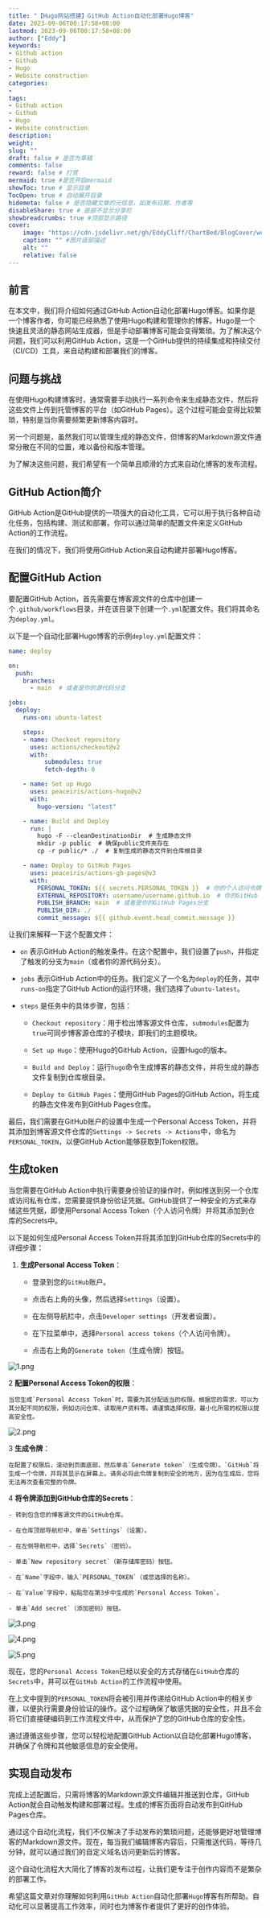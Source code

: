 ```yaml
---
title: "【Hugo网站搭建】GitHub Action自动化部署Hugo博客"
date: 2023-09-06T00:17:58+08:00
lastmod: 2023-09-06T00:17:58+08:00
author: ["Eddy"]
keywords: 
- Github action
- Github
- Hugo
- Website construction
categories: 
- 
tags: 
- Github action
- Github
- Hugo
- Website construction
description: 
weight:
slug: ""
draft: false # 是否为草稿
comments: false
reward: false # 打赏
mermaid: true #是否开启mermaid
showToc: true # 显示目录
TocOpen: true # 自动展开目录
hidemeta: false # 是否隐藏文章的元信息，如发布日期、作者等
disableShare: true # 底部不显示分享栏
showbreadcrumbs: true #顶部显示路径
cover:
    image: "https://cdn.jsdelivr.net/gh/EddyCliff/ChartBed/BlogCover/website1.jpg" #图片路径例如：posts/tech/123/123.png
    caption: "" #图片底部描述
    alt: ""
    relative: false
---
```


## 前言
在本文中，我们将介绍如何通过GitHub Action自动化部署Hugo博客。如果你是一个博客作者，你可能已经熟悉了使用Hugo构建和管理你的博客。Hugo是一个快速且灵活的静态网站生成器，但是手动部署博客可能会变得繁琐。为了解决这个问题，我们可以利用GitHub Action，这是一个GitHub提供的持续集成和持续交付（CI/CD）工具，来自动构建和部署我们的博客。

## 问题与挑战

在使用Hugo构建博客时，通常需要手动执行一系列命令来生成静态文件，然后将这些文件上传到托管博客的平台（如GitHub Pages）。这个过程可能会变得比较繁琐，特别是当你需要频繁更新博客内容时。

另一个问题是，虽然我们可以管理生成的静态文件，但博客的Markdown源文件通常分散在不同的位置，难以备份和版本管理。

为了解决这些问题，我们希望有一个简单且顺滑的方式来自动化博客的发布流程。

## GitHub Action简介

GitHub Action是GitHub提供的一项强大的自动化工具，它可以用于执行各种自动化任务，包括构建、测试和部署。你可以通过简单的配置文件来定义GitHub Action的工作流程。

在我们的情况下，我们将使用GitHub Action来自动构建并部署Hugo博客。

## 配置GitHub Action

要配置GitHub Action，首先需要在博客源文件的仓库中创建一个`.github/workflows`目录，并在该目录下创建一个`.yml`配置文件。我们将其命名为`deploy.yml`。

以下是一个自动化部署Hugo博客的示例`deploy.yml`配置文件：

```YAML
name: deploy

on:
  push:
    branches:
      - main  # 或者是你的源代码分支

jobs:
  deploy:
    runs-on: ubuntu-latest

    steps:
    - name: Checkout repository
      uses: actions/checkout@v2
      with:
          submodules: true
          fetch-depth: 0

    - name: Set up Hugo
      uses: peaceiris/actions-hugo@v2
      with:
        hugo-version: "latest"

    - name: Build and Deploy
      run: |
        hugo -F --cleanDestinationDir  # 生成静态文件
        mkdir -p public  # 确保public文件夹存在
        cp -r public/* ./  # 复制生成的静态文件到仓库根目录

    - name: Deploy to GitHub Pages
      uses: peaceiris/actions-gh-pages@v3
      with:
        PERSONAL_TOKEN: ${{ secrets.PERSONAL_TOKEN }}  # 你的个人访问令牌
        EXTERNAL_REPOSITORY: username/username.github.io  # 你的GitHub Pages仓库
        PUBLISH_BRANCH: main  # 或者是你的GitHub Pages分支
        PUBLISH_DIR: ./
        commit_message: ${{ github.event.head_commit.message }}
```

让我们来解释一下这个配置文件：

- `on` 表示GitHub Action的触发条件。在这个配置中，我们设置了`push`，并指定了触发的分支为`main`（或者你的源代码分支）。

- `jobs` 表示GitHub Action中的任务。我们定义了一个名为`deploy`的任务，其中`runs-on`指定了GitHub Action的运行环境，我们选择了`ubuntu-latest`。

- `steps` 是任务中的具体步骤，包括：

    - `Checkout repository`：用于检出博客源文件仓库，`submodules`配置为`true`可同步博客源仓库的子模块，即我们的主题模块。

    - `Set up Hugo`：使用Hugo的GitHub Action，设置Hugo的版本。

    - `Build and Deploy`：运行`hugo`命令生成博客的静态文件，并将生成的静态文件复制到仓库根目录。

    - `Deploy to GitHub Pages`：使用GitHub Pages的GitHub Action，将生成的静态文件发布到GitHub Pages仓库。

最后，我们需要在GitHub账户的设置中生成一个Personal Access Token，并将其添加到博客源文件仓库的`Settings -> Secrets -> Actions`中，命名为`PERSONAL_TOKEN`，以便GitHub Action能够获取到Token权限。

## 生成token

当您需要在GitHub Action中执行需要身份验证的操作时，例如推送到另一个仓库或访问私有仓库，您需要提供身份验证凭据。GitHub提供了一种安全的方式来存储这些凭据，即使用Personal Access Token（个人访问令牌）并将其添加到仓库的Secrets中。

以下是如何生成Personal Access Token并将其添加到GitHub仓库的Secrets中的详细步骤：

1. **生成Personal Access Token**：

    - 登录到您的`GitHub`账户。

    - 点击右上角的头像，然后选择`Settings`（设置）。

    - 在左侧导航栏中，点击`Developer settings`（开发者设置）。

    - 在下拉菜单中，选择`Personal access tokens`（个人访问令牌）。

    - 点击右上角的`Generate token`（生成令牌）按钮。

![1.png](https://testingcf.jsdelivr.net/gh/EddyCliff/ChartBed/Github_action_hugo/1.png)

2 **配置Personal Access Token的权限**：

    当您生成`Personal Access Token`时，需要为其分配适当的权限。根据您的需求，可以为其分配不同的权限，例如访问仓库、读取用户资料等。请谨慎选择权限，最小化所需的权限以提高安全性。

![2.png](https://testingcf.jsdelivr.net/gh/EddyCliff/ChartBed/Github_action_hugo/2.png)

3 **生成令牌**：

    在配置了权限后，滚动到页面底部，然后单击`Generate token`（生成令牌）。`GitHub`将生成一个令牌，并将其显示在屏幕上。请务必将此令牌复制到安全的地方，因为在生成后，您将无法再次查看完整的令牌。

4 **将令牌添加到GitHub仓库的Secrets**：

    - 转到包含您的博客源文件的GitHub仓库。

    - 在仓库顶部导航栏中，单击`Settings`（设置）。

    - 在左侧导航栏中，选择`Secrets`（密码）。

    - 单击`New repository secret`（新存储库密码）按钮。

    - 在`Name`字段中，输入`PERSONAL_TOKEN`（或您选择的名称）。

    - 在`Value`字段中，粘贴您在第3步中生成的`Personal Access Token`。

    - 单击`Add secret`（添加密码）按钮。

![3.png](https://testingcf.jsdelivr.net/gh/EddyCliff/ChartBed/Github_action_hugo/3.png)

![4.png](https://testingcf.jsdelivr.net/gh/EddyCliff/ChartBed/Github_action_hugo/4.png)

![5.png](https://testingcf.jsdelivr.net/gh/EddyCliff/ChartBed/Github_action_hugo/5.png)

现在，您的`Personal Access Token`已经以安全的方式存储在`GitHub`仓库的`Secrets`中，并可以在`GitHub Action`的工作流程中使用。

在上文中提到的`PERSONAL_TOKEN`将会被引用并传递给GitHub Action中的相关步骤，以便执行需要身份验证的操作。这个过程确保了敏感凭据的安全性，并且不会将它们直接硬编码到工作流程文件中，从而保护了您的GitHub仓库的安全性。

通过遵循这些步骤，您可以轻松地配置GitHub Action以自动化部署Hugo博客，并确保了令牌和其他敏感信息的安全使用。

## 实现自动发布

完成上述配置后，只需将博客的Markdown源文件编辑并推送到仓库，GitHub Action就会自动触发构建和部署过程。生成的博客页面将自动发布到GitHub Pages仓库。

通过这个自动化流程，我们不仅解决了手动发布的繁琐问题，还能够更好地管理博客的Markdown源文件。现在，每当我们编辑博客内容后，只需推送代码，等待几分钟，就可以通过我们的自定义域名访问更新后的博客。

这个自动化流程大大简化了博客的发布过程，让我们更专注于创作内容而不是繁杂的部署工作。

希望这篇文章对你理解如何利用`GitHub Action`自动化部署`Hugo`博客有所帮助。自动化可以显著提高工作效率，同时也为博客作者提供了更好的创作体验。

